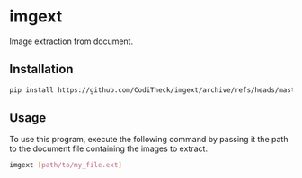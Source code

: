 # imgext
Image extraction from document.

## Installation

```sh
pip install https://github.com/CodiTheck/imgext/archive/refs/heads/master.zip
```

## Usage
To use this program, execute the following command by passing it the path to
the document file containing the images to extract.

```sh
imgext [path/to/my_file.ext]
```
